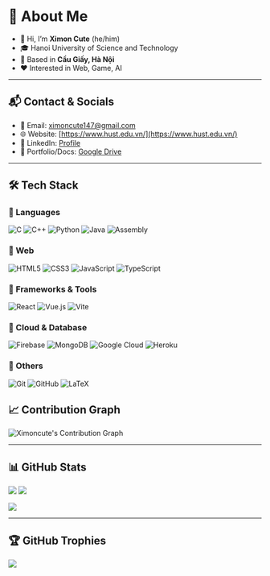# 🐣 About Me

- 👋 Hi, I’m **Ximon Cute** (he/him)  
- 🎓 Hanoi University of Science and Technology  
- 🏡 Based in **Cầu Giấy, Hà Nội**  
- ❤️ Interested in Web, Game, AI  

---

## 📬 Contact & Socials
- 📧 Email: [ximoncute147@gmail.com](mailto:ximoncute147@gmail.com)  
- 🌐 Website: [https://www.hust.edu.vn/](https://www.hust.edu.vn/)  
- 💼 LinkedIn: [Profile](https://www.linkedin.com/in/hi%E1%BA%B6Fu-ka-ka-780609342)  
- 📂 Portfolio/Docs: [Google Drive]((https://drive.google.com/drive/u/5/folders/163pXfcaTNCXuHZSpbS7QOFROxeRwhIZ7))  

---

## 🛠 Tech Stack

### 🔹 Languages
![C](https://img.shields.io/badge/C-00599C?style=flat&logo=c&logoColor=white)
![C++](https://img.shields.io/badge/C++-00599C?style=flat&logo=cplusplus&logoColor=white)
![Python](https://img.shields.io/badge/Python-3776AB?style=flat&logo=python&logoColor=white)
![Java](https://img.shields.io/badge/Java-007396?style=flat&logo=java&logoColor=white)
![Assembly](https://img.shields.io/badge/Assembly-6E4C13?style=flat&logo=asm&logoColor=white)

### 🔹 Web
![HTML5](https://img.shields.io/badge/HTML5-E34F26?style=flat&logo=html5&logoColor=white)
![CSS3](https://img.shields.io/badge/CSS3-1572B6?style=flat&logo=css3&logoColor=white)
![JavaScript](https://img.shields.io/badge/JavaScript-F7DF1E?style=flat&logo=javascript&logoColor=black)
![TypeScript](https://img.shields.io/badge/TypeScript-3178C6?style=flat&logo=typescript&logoColor=white)

### 🔹 Frameworks & Tools
![React](https://img.shields.io/badge/React-61DAFB?style=flat&logo=react&logoColor=black)
![Vue.js](https://img.shields.io/badge/Vue.js-4FC08D?style=flat&logo=vue.js&logoColor=white)
![Vite](https://img.shields.io/badge/Vite-646CFF?style=flat&logo=vite&logoColor=white)

### 🔹 Cloud & Database
![Firebase](https://img.shields.io/badge/Firebase-FFCA28?style=flat&logo=firebase&logoColor=black)
![MongoDB](https://img.shields.io/badge/MongoDB-47A248?style=flat&logo=mongodb&logoColor=white)
![Google Cloud](https://img.shields.io/badge/Google_Cloud-4285F4?style=flat&logo=google-cloud&logoColor=white)
![Heroku](https://img.shields.io/badge/Heroku-430098?style=flat&logo=heroku&logoColor=white)

### 🔹 Others
![Git](https://img.shields.io/badge/Git-F05032?style=flat&logo=git&logoColor=white)
![GitHub](https://img.shields.io/badge/GitHub-181717?style=flat&logo=github&logoColor=white)
![LaTeX](https://img.shields.io/badge/LaTeX-008080?style=flat&logo=latex&logoColor=white)


## 📈 Contribution Graph

![Ximoncute's Contribution Graph](https://github-readme-activity-graph.vercel.app/graph?username=Ximoncute&theme=react-dark&bg_color=0d1117&color=9e4c98&line=9e4c98&point=ffffff&area=true&hide_border=true)

---

## 📊 GitHub Stats
<p>
  <img src="https://github-readme-stats.vercel.app/api?username=Ximoncute&show_icons=true&hide_title=true&count_private=true&theme=dark" />
  <img src="https://github-readme-streak-stats.herokuapp.com/?user=Ximoncute&theme=dark" />
</p>

<img src="https://github-readme-stats.vercel.app/api/top-langs/?username=Ximoncute&layout=compact&theme=dark" />

---

## 🏆 GitHub Trophies
<img src="https://github-profile-trophy.vercel.app/?username=Ximoncute&theme=gruvbox&no-frame=true&rank=-2" />
